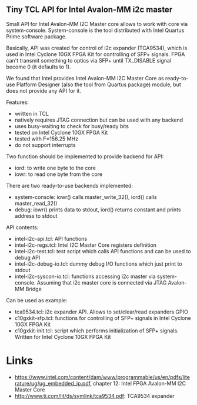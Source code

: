 Tiny TCL API for Intel Avalon-MM i2c master
-------------------------------------------

Small API for Intel Avalon-MM I2C Master core allows to work with core via
system-console. System-console is the tool distributed with Intel Quartus Prime
software package.

Basically, API was created for control of i2c expander (TCA9534), which is used
in Intel Cyclone 10GX FPGA Kit for controlling of SFP+ signals. FPGA can't
transmit something to optics via SFP+ until TX_DISABLE signal become 0 (it
defaults to 1).

We found that Intel provides Intel Avalon-MM I2C Master Core as ready-to-use
Platform Designer (also the tool from Quartus package) module, but does not
provide any API for it.

Features:

  * written in TCL
  * natively requires JTAG connection but can be used with any backend
  * uses busy-waiting to check for busy/ready bits
  * tested on Intel Cyclone 10GX FPGA Kit
  * tested with F=156.25 MHz
  * do not support interrupts 

Two function should be implemented to provide backend for API:

  * iord: to write one byte to the core
  * iowr: to read one byte from the core

There are two ready-to-use backends implemented:

  * system-console: iowr() calls master_write_32(), iord() calls
                    master_read_32()
  * debug: iowr() prints data to stdout, iord() returns constant and prints
           address to stdout 

API contents:

  * intel-i2c-api.tcl: API functions
  * intel-i2c-regs.tcl: Intel I2C Master Core registers definition
  * intel-i2c-test.tcl: test script which calls API functions and can be used
                        to debug API 
  * intel-i2c-debug-io.tcl: dummy debug I/O functions which just print to stdout 
  * intel-i2c-syscon-io.tcl: functions accessing i2c master via system-console.
                             Assuming that i2c master core is connected via JTAG 
                             Avalon-MM Bridge

Can be used as example:

  * tca9534.tcl: i2c expander API. Allows to set/clear/read expanders GPIO
  * c10gxkit-sfp.tcl: functions for controlling of SFP+ signals in Intel
                      Cyclone 10GX FPGA Kit
  * c10gxkit-init.tcl: script which performs initialization of SFP+ signals.
                       Written for Intel Cyclone 10GX FPGA Kit

Links
=====

  * https://www.intel.com/content/dam/www/programmable/us/en/pdfs/literature/ug/ug_embedded_ip.pdf, chapter 12: Intel FPGA Avalon-MM I2C Master Core
  * http://www.ti.com/lit/ds/symlink/tca9534.pdf: TCA9534 expander

